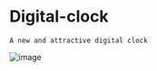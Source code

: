# Digital-clock
    A new and attractive digital clock 
![image](https://user-images.githubusercontent.com/114716398/218977146-7de967f2-22db-48c9-a4dd-4db973957299.png)
